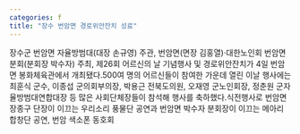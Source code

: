 ```yaml
---
categories: f
title: "장수 번암면 경로위안잔치 성료"
---
```

장수군 번암면 자율방범대(대장 손규영) 주관, 번암면(면장 김홍열)·대한노인회 번암면분회(분회장 박수자) 주최, 제26회 어르신의 날 기념행사 및 경로위안잔치가 4일 번암면 봉화체육관에서 개최됐다.500여 명의 어르신들이 참여한 가운데 열린 이날 행사에는 최훈식 군수, 이종섭 군의회부의장, 박용근 전북도의원, 오재영 군노인회장, 정춘원 군자율방범대연합대장 등 많은 사회단체장들이 참석해 행사를 축하했다.식전행사로 번암면 장종구 단장이 이끄는 우리소리 풍물단 공연과 번암면 박수자 분회장이 이끄는 메아리 합창단 공연, 번암 색소폰 동호회